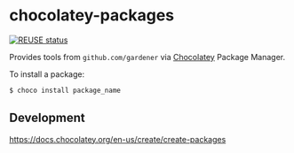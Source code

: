 # chocolatey-packages
[![REUSE status](https://api.reuse.software/badge/github.com/gardener/chocolatey-packages)](https://api.reuse.software/info/github.com/gardener/chocolatey-packages)


Provides tools from `github.com/gardener` via [Chocolatey](https://chocolatey.org/) Package Manager.

To install a package:

```ps
$ choco install package_name
```

## Development

https://docs.chocolatey.org/en-us/create/create-packages
